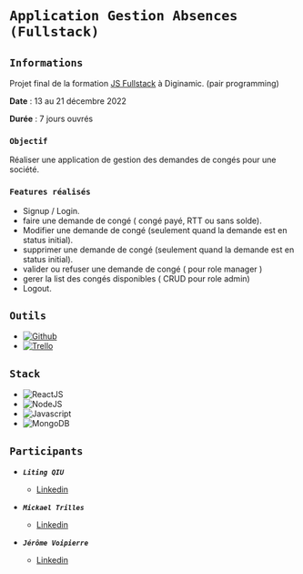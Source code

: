 # `Application Gestion Absences (Fullstack)`

## `Informations`

Projet final de la formation [JS Fullstack](https://www.diginamic.fr/catalogue/developpement-web-et-mobile/formation-developpeur-fullstack-js/) à Diginamic. (pair programming)

**Date** : 13 au 21 décembre 2022

**Durée** : 7 jours ouvrés

### `Objectif`

Réaliser une application de gestion des demandes de congés pour une société.

### `Features réalisés`
* Signup / Login.
* faire une demande de congé ( congé payé, RTT ou sans solde).
* Modifier une demande de congé (seulement quand la demande est en status initial).
* supprimer une demande de congé (seulement quand la demande est en status initial).
* valider ou refuser une demande de congé ( pour role manager )
* gerer la list des congés disponibles ( CRUD pour role admin)
* Logout.

## `Outils`

-   [![Github](https://img.shields.io/badge/GitHub-100000?style=for-the-badge&logo=github&logoColor=white)](javascript.com)
-   [![Trello](https://img.shields.io/badge/Trello-0052CC?style=for-the-badge&logo=trello&logoColor=white)](javascript.com)

## `Stack`
-   ![ReactJS](https://img.shields.io/badge/React-20232A?style=for-the-badge&logo=react&logoColor=61DAFB)
-   ![NodeJS](https://img.shields.io/badge/Node.js-43853D?style=for-the-badge&logo=node.js&logoColor=white)
-   ![Javascript](https://img.shields.io/badge/JavaScript-F7DF1E?style=for-the-badge&logo=javascript&logoColor=black)
-   ![MongoDB](https://img.shields.io/badge/MongoDB-4EA94B?style=for-the-badge&logo=mongodb&logoColor=white)

## `Participants`

-   **_`Liting QIU`_**

    -   [Linkedin](https://www.linkedin.com/in/liting-qiu/)

-   **_`Mickael Trilles`_**

    -   [Linkedin](https://www.linkedin.com/in/mikaeltrilles/)

-   **_`Jérôme Voipierre`_**

    -   [Linkedin](https://www.linkedin.com/in/j%C3%A9r%C3%B4me-voipierre/)
